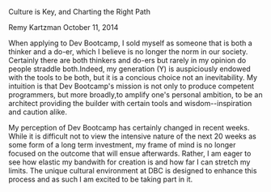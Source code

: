 Culture is Key, and Charting the Right Path

Remy Kartzman
October 11, 2014

When applying to Dev Bootcamp, I sold myself as someone that is both a thinker and a do-er, which I believe is no longer the norm in our society. Certainly there are both thinkers and do-ers but rarely in my opinion do people straddle both.Indeed, my generation (Y) is auspiciously endowed with the tools to be both, but it is a concious choice not an inevitability. My intuition is that Dev Bootcamp's mission is not only to produce competent programmers, but more broadly,to amplify one's personal ambition, to be an architect providing the builder with certain tools and wisdom--inspiration and caution alike.

My perception of Dev Bootcamp has certainly changed in recent weeks. While it is difficult not to view the intensive nature of the next 20 weeks as some form of a long term investment, my frame of mind is no longer focused on the outcome that will ensue afterwards. Rather, I am eager to see how elastic my bandwith for creation is and how far I can stretch my limits. The unique cultural environment at DBC is designed to enhance this process and as such I am excited to be taking part in it.